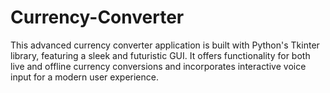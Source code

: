 # Currency-Converter
This advanced currency converter application is built with Python's Tkinter library, featuring a sleek and futuristic GUI. It offers functionality for both live and offline currency conversions and incorporates interactive voice input for a modern user experience.
